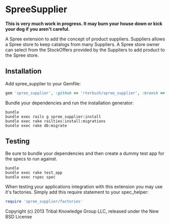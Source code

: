 SpreeSupplier
================

**This is very much work in progress. It may burn your house down or kick your dog if you aren't careful.**

A Spree extension to add the concept of product suppliers. Suppliers allows a Spree store to keep catalogs from many Suppliers. A Spree store owner can select from the StockOffers provided by the Suppliers to add product to the Spree store.

Installation
------------

Add spree_supplier to your Gemfile:

```ruby
gem 'spree_supplier', :github => 'rterbush/spree_supplier', :branch => 'master'
```

Bundle your dependencies and run the installation generator:

```shell
bundle
bundle exec rails g spree_supplier:install
bundle exec rake railties:install:migrations
bundle exec rake db:migrate
```

Testing
-------

Be sure to bundle your dependencies and then create a dummy test app for the specs to run against.

```shell
bundle
bundle exec rake test_app
bundle exec rspec spec
```

When testing your applications integration with this extension you may use it's factories.
Simply add this require statement to your spec_helper:

```ruby
require 'spree_supplier/factories'
```

Copyright (c) 2013 Tribal Knowledge Group LLC, released under the New BSD License
